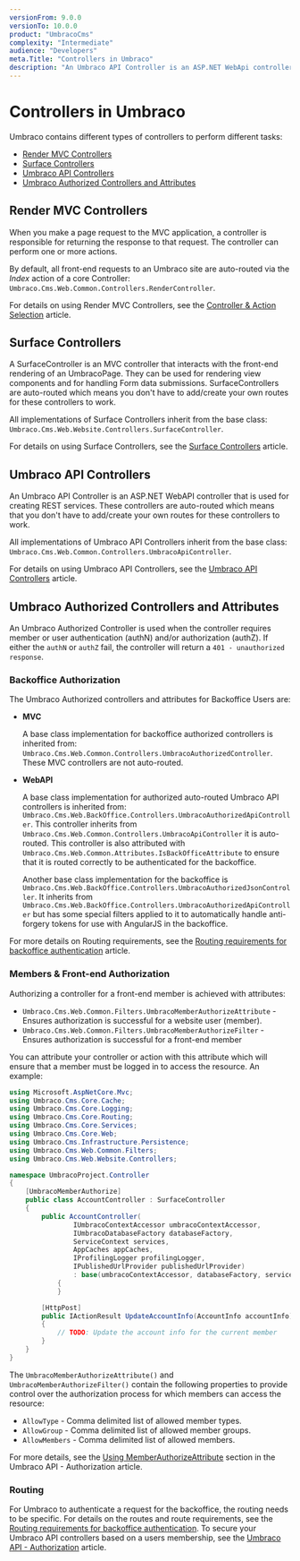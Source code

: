 ```yaml
---
versionFrom: 9.0.0
versionTo: 10.0.0
product: "UmbracoCms"
complexity: "Intermediate"
audience: "Developers"
meta.Title: "Controllers in Umbraco"
description: "An Umbraco API Controller is an ASP.NET WebApi controller that is used for creating REST services."
---
```


# Controllers in Umbraco

Umbraco contains different types of controllers to perform different tasks:

- [Render MVC Controllers](#render-mvc-controllers)
- [Surface Controllers](#surface-controllers)
- [Umbraco API Controllers](#umbraco-api-controllers)
- [Umbraco Authorized Controllers and Attributes](#umbraco-authorized-controllers-and-attributes)

## Render MVC Controllers

When you make a page request to the MVC application, a controller is responsible for returning the response to that request. The controller can perform one or more actions.

By default, all front-end requests to an Umbraco site are auto-routed via the *Index* action of a core Controller: `Umbraco.Cms.Web.Common.Controllers.RenderController`.

For details on using Render MVC Controllers, see the [Controller & Action Selection](../Default-Routing/Controller-Selection/) article.

## Surface Controllers

A SurfaceController is an MVC controller that interacts with the front-end rendering of an UmbracoPage. They can be used for rendering view components and for handling Form data submissions.
SurfaceControllers are auto-routed which means you don't have to add/create your own routes for these controllers to work.

All implementations of Surface Controllers inherit from the base class: `Umbraco.Cms.Web.Website.Controllers.SurfaceController`.

For details on using Surface Controllers, see the [Surface Controllers](../../Reference/Routing/Surface-Controllers/index.md) article.

## Umbraco API Controllers

An Umbraco API Controller is an ASP.NET WebAPI controller that is used for creating REST services. These controllers are auto-routed which means that you don't have to add/create your own routes for these controllers to work.

All implementations of Umbraco API Controllers inherit from the base class: `Umbraco.Cms.Web.Common.Controllers.UmbracoApiController`.

For details on using Umbraco API Controllers, see the [Umbraco API Controllers](../../Reference/Routing/Umbraco-API-Controllers/index.md) article.

## Umbraco Authorized Controllers and Attributes

An Umbraco Authorized Controller is used when the controller requires member or user authentication (authN) and/or authorization (authZ). If either the `authN` or `authZ` fail, the controller will return a `401 - unauthorized response`.

### Backoffice Authorization

The Umbraco Authorized controllers and attributes for Backoffice Users are:

- **MVC**

     A base class implementation for backoffice authorized controllers is inherited from: `Umbraco.Cms.Web.Common.Controllers.UmbracoAuthorizedController`. These MVC controllers are not auto-routed.

- **WebAPI**

    A base class implementation for authorized auto-routed Umbraco API controllers is inherited from: `Umbraco.Cms.Web.BackOffice.Controllers.UmbracoAuthorizedApiController`. This controller inherits from `Umbraco.Cms.Web.Common.Controllers.UmbracoApiController` it is auto-routed. This controller is also attributed with `Umbraco.Cms.Web.Common.Attributes.IsBackOfficeAttribute` to ensure that it is routed correctly to be authenticated for the backoffice.

    Another base class implementation for the backoffice is `Umbraco.Cms.Web.BackOffice.Controllers.UmbracoAuthorizedJsonController`. It inherits from `Umbraco.Cms.Web.BackOffice.Controllers.UmbracoAuthorizedApiController` but has some special filters applied to it to automatically handle anti-forgery tokens for use with AngularJS in the backoffice.

For more details on Routing requirements, see the [Routing requirements for backoffice authentication](../../Reference/Routing/Authorized/index.md) article.

### Members & Front-end Authorization

Authorizing a controller for a front-end member is achieved with attributes:

- `Umbraco.Cms.Web.Common.Filters.UmbracoMemberAuthorizeAttribute` - Ensures authorization is successful for a website user (member).
- `Umbraco.Cms.Web.Common.Filters.UmbracoMemberAuthorizeFilter` - Ensures authorization is successful for a front-end member

You can attribute your controller or action with this attribute which will ensure that a member must be logged in to access the resource. An example:

```csharp
using Microsoft.AspNetCore.Mvc;
using Umbraco.Cms.Core.Cache;
using Umbraco.Cms.Core.Logging;
using Umbraco.Cms.Core.Routing;
using Umbraco.Cms.Core.Services;
using Umbraco.Cms.Core.Web;
using Umbraco.Cms.Infrastructure.Persistence;
using Umbraco.Cms.Web.Common.Filters;
using Umbraco.Cms.Web.Website.Controllers;

namespace UmbracoProject.Controller
{
    [UmbracoMemberAuthorize]
    public class AccountController : SurfaceController
    {
        public AccountController(
                IUmbracoContextAccessor umbracoContextAccessor,
                IUmbracoDatabaseFactory databaseFactory,
                ServiceContext services,
                AppCaches appCaches,
                IProfilingLogger profilingLogger,
                IPublishedUrlProvider publishedUrlProvider)
                : base(umbracoContextAccessor, databaseFactory, services, appCaches, profilingLogger, publishedUrlProvider)
            {
            }

        [HttpPost]
        public IActionResult UpdateAccountInfo(AccountInfo accountInfo)
        {
            // TODO: Update the account info for the current member
        }
    }
}
```

The `UmbracoMemberAuthorizeAttribute()` and `UmbracoMemberAuthorizeFilter()` contain the following properties to provide control over the authorization process for which members can access the resource:

- `AllowType` - Comma delimited list of allowed member types.
- `AllowGroup` - Comma delimited list of allowed member groups.
- `AllowMembers` - Comma delimited list of allowed members.

For more details, see the [Using MemberAuthorizeAttribute](../../Reference/Routing/Umbraco-API-Controllers/authorization.md#using-memberauthorizeattribute) section in the Umbraco API - Authorization article.

### Routing

For Umbraco to authenticate a request for the backoffice, the routing needs to be specific. For details on the routes and route requirements, see the [Routing requirements for backoffice authentication](../../Reference/Routing/Authorized/index.md). To secure your Umbraco API controllers based on a users membership, see the [Umbraco API - Authorization](../../Reference/Routing/Umbraco-API-Controllers/authorization.md) article.
